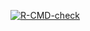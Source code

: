
  <!-- badges: start -->
  [![R-CMD-check](https://github.com/aicplane/LinkageData/actions/workflows/R-CMD-check.yaml/badge.svg)](https://github.com/aicplane/LinkageData/actions/workflows/R-CMD-check.yaml)
  <!-- badges: end -->

